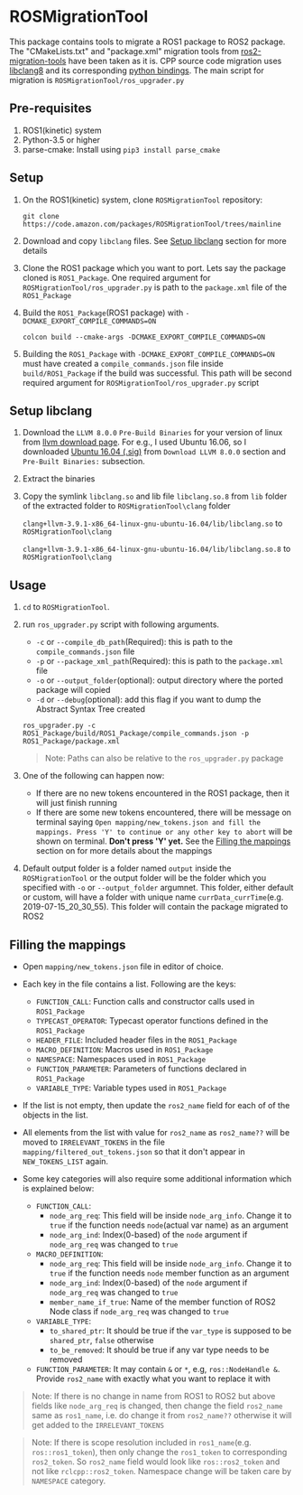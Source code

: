# ROSMigrationTool

This package contains tools to migrate a ROS1 package to ROS2 package. The "CMakeLists.txt" and "package.xml" migration 
tools from [ros2-migration-tools](https://github.com/awslabs/ros2-migration-tools/tree/master/ros2_migration/porting_tools) 
have been taken as it is. CPP source code migration uses [libclang8](http://releases.llvm.org/download.html) and its 
corresponding [python bindings](https://github.com/llvm-mirror/clang/tree/release_80/bindings/python). The main script 
for migration is `ROSMigrationTool/ros_upgrader.py`

## Pre-requisites
1. ROS1(kinetic) system
2. Python-3.5 or higher
3. parse-cmake: Install using `pip3 install parse_cmake`

## Setup
1. On the ROS1(kinetic) system, clone `ROSMigrationTool` repository:

    `git clone https://code.amazon.com/packages/ROSMigrationTool/trees/mainline`
    
2. Download and copy `libclang` files. See [Setup libclang](#setup-libclang) section for more details
   
3. Clone the ROS1 package which you want to port. Lets say the package cloned is `ROS1_Package`. One required argument 
for `ROSMigrationTool/ros_upgrader.py` is path to the `package.xml` file of the `ROS1_Package`
  
4. Build the `ROS1_Package`(ROS1 package) with `-DCMAKE_EXPORT_COMPILE_COMMANDS=ON`

    `colcon build --cmake-args -DCMAKE_EXPORT_COMPILE_COMMANDS=ON`
    
5. Building the `ROS1_Package` with `-DCMAKE_EXPORT_COMPILE_COMMANDS=ON` must have created a `compile_commands.json` file 
inside `build/ROS1_Package` if the build was successful. This path will be second required argument for `ROSMigrationTool/ros_upgrader.py` script

## Setup libclang
1. Download the `LLVM 8.0.0` `Pre-Build Binaries` for your version of linux from [llvm download page](http://releases.llvm.org/download.html).
For e.g., I used Ubuntu 16.06, so I downloaded [Ubuntu 16.04 (.sig)](http://releases.llvm.org/8.0.0/clang+llvm-8.0.0-x86_64-linux-gnu-ubuntu-16.04.tar.xz)
from `Download LLVM 8.0.0` section and `Pre-Built Binaries:` subsection.

2. Extract the binaries

3. Copy the symlink `libclang.so` and lib file `libclang.so.8` from `lib` folder of the extracted folder to `ROSMigrationTool\clang` folder

    `clang+llvm-3.9.1-x86_64-linux-gnu-ubuntu-16.04/lib/libclang.so` to `ROSMigrationTool\clang`
    
    `clang+llvm-3.9.1-x86_64-linux-gnu-ubuntu-16.04/lib/libclang.so.8` to `ROSMigrationTool\clang`


## Usage
1. `cd` to `ROSMigrationTool`.

2. run `ros_upgrader.py` script with following arguments.
    - `-c` or `--compile_db_path`(Required): this is path to the `compile_commands.json` file
    - `-p` or `--package_xml_path`(Required): this is path to the `package.xml` file
    - `-o` or `--output_folder`(optional): output directory where the ported package will copied
    - `-d` or `--debug`(optional): add this flag if you want to dump the Abstract Syntax Tree created 

    `ros_upgrader.py -c ROS1_Package/build/ROS1_Package/compile_commands.json -p ROS1_Package/package.xml`
    
    >Note: Paths can also be relative to the `ros_upgrader.py` package

3. One of the following can happen now:
    - If there are no new tokens encountered in the ROS1 package, then it will just finish running 
    - If there are some new tokens encountered, there will be message on terminal saying 
    `Open mapping/new_tokens.json and fill the mappings. Press 'Y' to continue or any other key to abort` 
    will be shown on terminal. **Don't press 'Y' yet.** See the [Filling the mappings](##filling-the-mappings) section 
    on for more details about the mappings
        
3. Default output folder is a folder named `output` inside the `ROSMigrationTool` or the output folder will be the folder
    which you specified with `-o` or `--output_folder` argumnet. This folder, either default or custom, will have a folder 
    with unique name `currData_currTime`(e.g. 2019-07-15_20_30_55). This folder will contain the package migrated to ROS2 

## Filling the mappings
- Open `mapping/new_tokens.json` file in editor of choice. 
- Each key in the file contains a list. Following are the keys:
    - `FUNCTION_CALL`: Function calls and constructor calls used in `ROS1_Package`
    - `TYPECAST_OPERATOR`: Typecast operator functions defined in the `ROS1_Package` 
    - `HEADER_FILE`: Included header files in the `ROS1_Package`
    - `MACRO_DEFINITION`: Macros used in `ROS1_Package`
    - `NAMESPACE`: Namespaces used in `ROS1_Package`
    - `FUNCTION_PARAMETER`: Parameters of functions declared in `ROS1_Package`
    - `VARIABLE_TYPE`: Variable types used in `ROS1_Package`

- If the list is not empty, then update the `ros2_name` field for each of of the objects in the list. 

- All elements from the list with value for `ros2_name` as `ros2_name??` will be moved to `IRRELEVANT_TOKENS` 
in the file `mapping/filtered_out_tokens.json` so that it don't appear in `NEW_TOKENS_LIST` again.

- Some key categories will also require some additional information which is explained below:
    - `FUNCTION_CALL`:
        - `node_arg_req`: This field will be inside `node_arg_info`. Change it to `true` if the function needs
        `node`(actual var name) as an argument
        - `node_arg_ind`: Index(0-based) of the `node` argument if `node_arg_req` was changed to `true`
    - `MACRO_DEFINITION`: 
        - `node_arg_req`: This field will be inside `node_arg_info`. Change it to `true` if the function needs
        `node` member function as an argument
        - `node_arg_ind`: Index(0-based) of the `node` argument if `node_arg_req` was changed to `true`
        - `member_name_if_true`: Name of the member function of ROS2 Node class if `node_arg_req` was changed to `true`
    - `VARIABLE_TYPE`:
        - `to_shared_ptr`: It should be true if the `var_type` is supposed to be `shared_ptr`, `false` otherwise  
        - `to_be_removed`: It should be true if any var type needs to be removed
    - `FUNCTION_PARAMETER`: It may contain `&` or `*`, e.g, `ros::NodeHandle &`. Provide `ros2_name` with exactly what you want 
        to replace it with
        
>Note: If there is no change in name from ROS1 to ROS2 but above fields like `node_arg_req` is changed, then change
the field `ros2_name` same as `ros1_name`, i.e. do change it from `ros2_name??` otherwise it will get added to the 
`IRRELEVANT_TOKENS` 
    
>Note: If there is scope resolution included in `ros1_name`(e.g. `ros::ros1_token`), then only change the 
`ros1_token` to corresponding `ros2_token`. So `ros2_name` field would look like `ros::ros2_token` and not like `rclcpp::ros2_token`.
 Namespace change will be taken care by `NAMESPACE` category.
